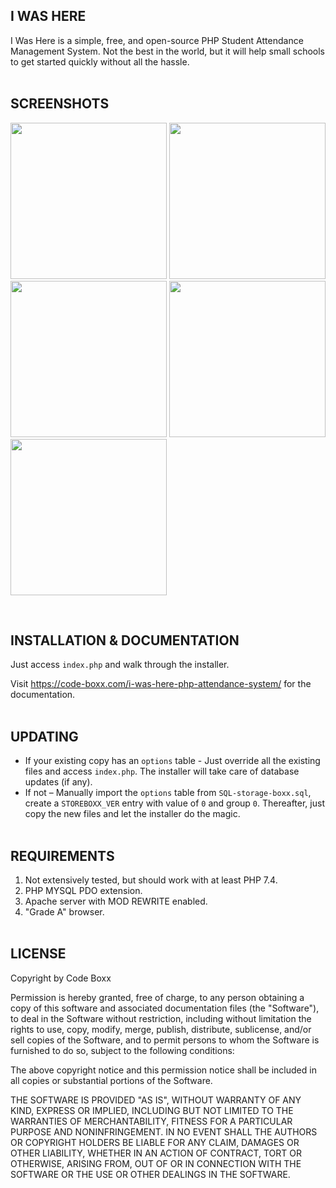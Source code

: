## I WAS HERE
I Was Here is a simple, free, and open-source PHP Student Attendance Management System. Not the best in the world, but it will help small schools to get started quickly without all the hassle.
<br><br>


## SCREENSHOTS
<p float="left">
  <img width="250" style="inline-block" src="https://github.com/code-boxx/I-Was-Here/blob/main/assets/iwh-ss-1.png">
  <img width="250" style="inline-block" src="https://github.com/code-boxx/I-Was-Here/blob/main/assets/iwh-ss-2.png">
  <img width="250" style="inline-block" src="https://github.com/code-boxx/I-Was-Here/blob/main/assets/iwh-ss-3.png">
  <img width="250" style="inline-block" src="https://github.com/code-boxx/I-Was-Here/blob/main/assets/iwh-ss-4.png">
  <img width="250" style="inline-block" src="https://github.com/code-boxx/I-Was-Here/blob/main/assets/iwh-ss-5.png">
</p><br>


## INSTALLATION & DOCUMENTATION
Just access `index.php` and walk through the installer.

Visit https://code-boxx.com/i-was-here-php-attendance-system/ for the documentation.
<br><br>


## UPDATING
* If your existing copy has an `options` table - Just override all the existing files and access `index.php`. The installer will take care of database updates (if any).
* If not – Manually import the `options` table from `SQL-storage-boxx.sql`, create a `STOREBOXX_VER` entry with value of `0` and group `0`. Thereafter, just copy the new files and let the installer do the magic.
<br><br>


## REQUIREMENTS
1) Not extensively tested, but should work with at least PHP 7.4.
2) PHP MYSQL PDO extension.
3) Apache server with MOD REWRITE enabled.
4) "Grade A" browser.
<br><br>


## LICENSE
Copyright by Code Boxx

Permission is hereby granted, free of charge, to any person obtaining a copy
of this software and associated documentation files (the "Software"), to deal
in the Software without restriction, including without limitation the rights
to use, copy, modify, merge, publish, distribute, sublicense, and/or sell
copies of the Software, and to permit persons to whom the Software is
furnished to do so, subject to the following conditions:

The above copyright notice and this permission notice shall be included in all
copies or substantial portions of the Software.

THE SOFTWARE IS PROVIDED "AS IS", WITHOUT WARRANTY OF ANY KIND, EXPRESS OR
IMPLIED, INCLUDING BUT NOT LIMITED TO THE WARRANTIES OF MERCHANTABILITY,
FITNESS FOR A PARTICULAR PURPOSE AND NONINFRINGEMENT. IN NO EVENT SHALL THE
AUTHORS OR COPYRIGHT HOLDERS BE LIABLE FOR ANY CLAIM, DAMAGES OR OTHER
LIABILITY, WHETHER IN AN ACTION OF CONTRACT, TORT OR OTHERWISE, ARISING FROM,
OUT OF OR IN CONNECTION WITH THE SOFTWARE OR THE USE OR OTHER DEALINGS IN THE
SOFTWARE.
